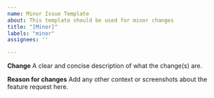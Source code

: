```yaml
---
name: Minor Issue Template
about: This template should be used for minor changes
title: "[Minor]"
labels: "minor"
assignees: ''

---
```


**Change**
A clear and concise description of what the change(s) are. 

**Reason for changes**
Add any other context or screenshots about the feature request here.